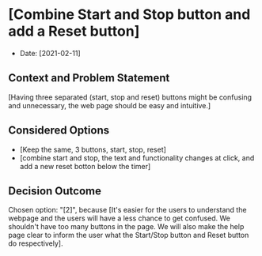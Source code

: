 # [Combine Start and Stop button and add a Reset button]

* Date: [2021-02-11]

## Context and Problem Statement

[Having three separated (start, stop and reset) buttons might be confusing and unnecessary, the web page should be easy and intuitive.]

## Considered Options

* [Keep the same, 3 buttons, start, stop, reset]
* [combine start and stop, the text and functionality changes at click, and add a new reset botton below the timer]

## Decision Outcome

Chosen option: "[2]", because [It's easier for the users to understand the webpage and the users will have a less chance to get confused. We shouldn't have too many buttons in the page. We will also make the help page clear to inform the user what the Start/Stop button and Reset button do respectively].

<!-- markdownlint-disable-file MD013 -->
